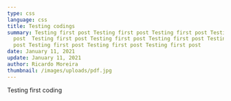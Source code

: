 ```yaml
---
type: css
language: css
title: Testing codings
summary: Testing first post Testing first post Testing first post Testing first
  post  Testing first post Testing first post Testing first post Testing first
  post Testing first post Testing first post Testing first post
date: January 11, 2021
update: January 11, 2021
author: Ricardo Moreira
thumbnail: /images/uploads/pdf.jpg
---
```

Testing first coding